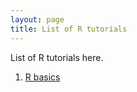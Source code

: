 ```yaml
---
layout: page
title: List of R tutorials 
---
```

List of R tutorials here.

1. <a href="https://www.dropbox.com/s/kiydoj8iyimzwep/01%20R%20Basic.pdf?dl=0"> R basics </a>
